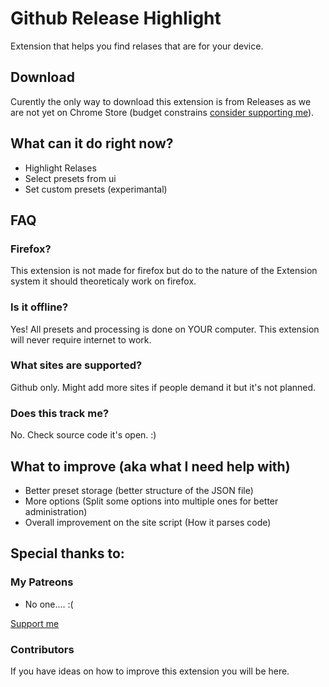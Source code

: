 # Github Release Highlight

Extension that helps you find relases that are for your device.

## Download

Curently the only way to download this extension is from Releases as we are not yet on Chrome Store (budget constrains [consider supporting me](https://janp.cz/patreon)).

## What can it do right now?

- Highlight Relases
- Select presets from ui
- Set custom presets (experimantal)

## FAQ

### Firefox?

This extension is not made for firefox but do to the nature of the Extension system it should theoreticaly work on firefox.

### Is it offline?

Yes! All presets and processing is done on YOUR computer. This extension will never require internet to work.

### What sites are supported?

Github only. Might add more sites if people demand it but it's not planned.

### Does this track me?

No. Check source code it's open. :)


## What to improve (aka what I need help with)

- Better preset storage (better structure of the JSON file)
- More options (Split some options into multiple ones for better administration)
- Overall improvement on the site script (How it parses code)

## Special thanks to:

### My Patreons

- No one.... :( 

[Support me](https://janp.cz/patreon)

### Contributors

If you have ideas on how to improve this extension you will be here.